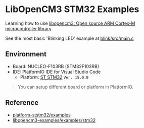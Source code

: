 # LibOpenCM3 STM32 Examples

Learning how to use [libopencm3: Open source ARM Cortex-M microcontroller library](https://github.com/libopencm3/libopencm3).

See the most basic 'Blinking LED' example at [blink/src/main.c](blink/src/main.c)

## Environment
- Board: NUCLEO-F103RB (STM32F103RB)
- IDE: PlatformIO IDE for Visual Studio Code
  - Platform: [ST STM32](https://platformio.org/platforms/ststm32) `Ver. 15.0.0`

> You can setup different board or platform in PlatformIO.

## Reference

- [platform-ststm32/examples](https://github.com/platformio/platform-ststm32/tree/develop/examples)
- [libopencm3-examples/examples/stm32](https://github.com/libopencm3/libopencm3-examples/tree/master/examples/stm32)
